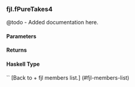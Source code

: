 ### fjl.fPureTakes4
@todo - Added documentation here.

#### Parameters

#### Returns
 
#### Haskell Type
``
[Back to  + fjl members list.]
(#fjl-members-list)
